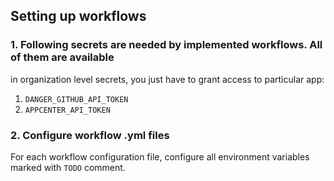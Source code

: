 ## Setting up workflows

### 1. Following secrets are needed by implemented workflows. All of them are available
in organization level secrets, you just have to grant access to particular app:

1. `DANGER_GITHUB_API_TOKEN`
2. `APPCENTER_API_TOKEN`

### 2. Configure workflow .yml files

For each workflow configuration file, configure all environment variables marked with `TODO` comment.
